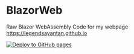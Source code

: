 # BlazorWeb
Raw Blazor WebAssembly Code for my webpage https://legendsayantan.github.io

[![Deploy to GitHub pages](https://github.com/legendsayantan/BlazorWeb/actions/workflows/main.yml/badge.svg?branch=master)](https://github.com/legendsayantan/BlazorWeb/actions/workflows/main.yml)

